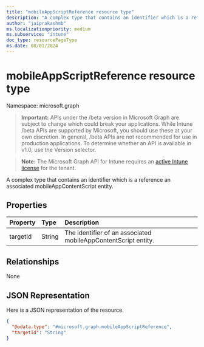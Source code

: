 ```yaml
---
title: "mobileAppScriptReference resource type"
description: "A complex type that contains an identifier which is a reference an associated mobileAppContentScript entity."
author: "jaiprakashmb"
ms.localizationpriority: medium
ms.subservice: "intune"
doc_type: resourcePageType
ms.date: 08/01/2024
---
```


# mobileAppScriptReference resource type

Namespace: microsoft.graph

> **Important:** APIs under the /beta version in Microsoft Graph are subject to change which could break your applications. While Intune /beta APIs are supported by Microsoft, you should use these at your own discretion. In general, /beta APIs are not recommended for use in production applications. To determine whether an API is available in v1.0, use the Version selector.

> **Note:** The Microsoft Graph API for Intune requires an [active Intune license](https://go.microsoft.com/fwlink/?linkid=839381) for the tenant.

A complex type that contains an identifier which is a reference an associated mobileAppContentScript entity.

## Properties
|Property|Type|Description|
|:---|:---|:---|
|targetId|String|The identifier of an associated mobileAppContentScript entity.|

## Relationships
None

## JSON Representation
Here is a JSON representation of the resource.
<!-- {
  "blockType": "resource",
  "@odata.type": "microsoft.graph.mobileAppScriptReference"
}
-->
``` json
{
  "@odata.type": "#microsoft.graph.mobileAppScriptReference",
  "targetId": "String"
}
```